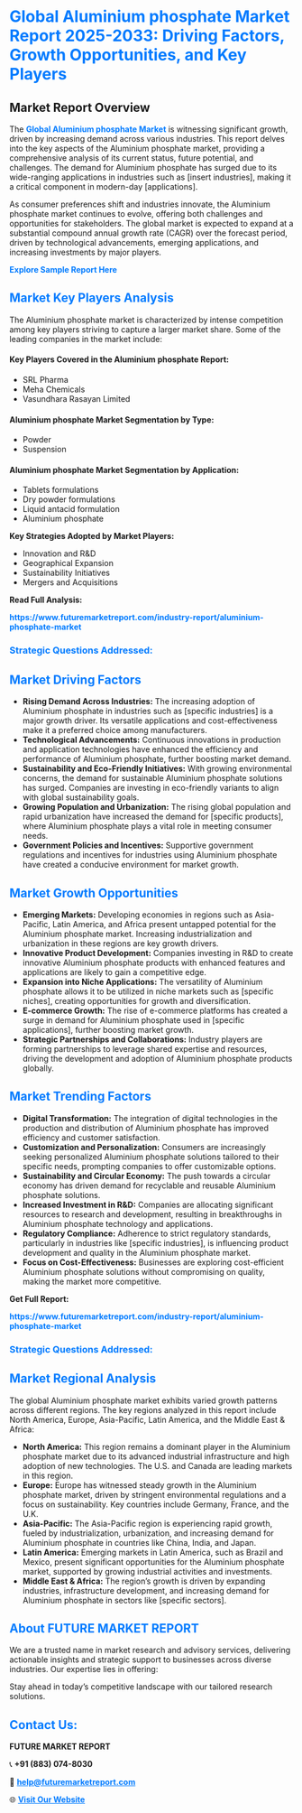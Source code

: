 <h1 style="color: #007BFF;">Global Aluminium phosphate Market Report 2025-2033: Driving Factors, Growth Opportunities, and Key Players</h1>

<section id="overview">
<h2>Market Report Overview</h2>
<p>The <a href="https://www.futuremarketreport.com/industry-report/aluminium-phosphate-market" style="color: #007BFF; text-decoration: none;"><strong>Global Aluminium phosphate Market</strong></a> is witnessing significant growth, driven by increasing demand across various industries. This report delves into the key aspects of the Aluminium phosphate market, providing a comprehensive analysis of its current status, future potential, and challenges. The demand for Aluminium phosphate has surged due to its wide-ranging applications in industries such as [insert industries], making it a critical component in modern-day [applications].</p>
<p>As consumer preferences shift and industries innovate, the Aluminium phosphate market continues to evolve, offering both challenges and opportunities for stakeholders. The global market is expected to expand at a substantial compound annual growth rate (CAGR) over the forecast period, driven by technological advancements, emerging applications, and increasing investments by major players.</p>
</section>

<section id="overview">
<p><a href="https://www.futuremarketreport.com/request-sample/reportId=125826" style="color: #007BFF; text-decoration: none;"><strong>Explore Sample Report Here</strong></a></p>
</section>

<section id="key-players">
<h2 style="color: #007BFF;">Market Key Players Analysis</h2>
<p>The Aluminium phosphate market is characterized by intense competition among key players striving to capture a larger market share. Some of the leading companies in the market include:</p>
<h4>Key Players Covered in the Aluminium phosphate Report:</h4>
<ul><li>SRL Pharma</li><li>Meha Chemicals</li><li>Vasundhara Rasayan Limited</li></ul>
<h4>Aluminium phosphate Market Segmentation by Type:</h4>
<ul><li>Powder</li><li>Suspension</li></ul>

<h4>Aluminium phosphate Market Segmentation by Application:</h4>
<ul><li>Tablets formulations</li><li>Dry powder formulations</li><li>Liquid antacid formulation</li><li>Aluminium phosphate</li></ul>
<p><strong>Key Strategies Adopted by Market Players:</strong></p>
<ul>
<li>Innovation and R&D</li>
<li>Geographical Expansion</li>
<li>Sustainability Initiatives</li>
<li>Mergers and Acquisitions</li>
</ul>
</section>

<section>
<p><strong>Read Full Analysis: </strong></p><a href="https://www.futuremarketreport.com/industry-report/aluminium-phosphate-market" style="color: #007BFF; text-decoration: none;"><strong>https://www.futuremarketreport.com/industry-report/aluminium-phosphate-market</strong></a>
<h3 style="color: #007BFF;">Strategic Questions Addressed:</h3>
</section>

<section id="driving-factors">
<h2 style="color: #007BFF;">Market Driving Factors</h2>
<ul>
<li><strong>Rising Demand Across Industries:</strong> The increasing adoption of Aluminium phosphate in industries such as [specific industries] is a major growth driver. Its versatile applications and cost-effectiveness make it a preferred choice among manufacturers.</li>
<li><strong>Technological Advancements:</strong> Continuous innovations in production and application technologies have enhanced the efficiency and performance of Aluminium phosphate, further boosting market demand.</li>
<li><strong>Sustainability and Eco-Friendly Initiatives:</strong> With growing environmental concerns, the demand for sustainable Aluminium phosphate solutions has surged. Companies are investing in eco-friendly variants to align with global sustainability goals.</li>
<li><strong>Growing Population and Urbanization:</strong> The rising global population and rapid urbanization have increased the demand for [specific products], where Aluminium phosphate plays a vital role in meeting consumer needs.</li>
<li><strong>Government Policies and Incentives:</strong> Supportive government regulations and incentives for industries using Aluminium phosphate have created a conducive environment for market growth.</li>
</ul>
</section>

<section id="growth-opportunities">
<h2 style="color: #007BFF;">Market Growth Opportunities</h2>
<ul>
<li><strong>Emerging Markets:</strong> Developing economies in regions such as Asia-Pacific, Latin America, and Africa present untapped potential for the Aluminium phosphate market. Increasing industrialization and urbanization in these regions are key growth drivers.</li>
<li><strong>Innovative Product Development:</strong> Companies investing in R&D to create innovative Aluminium phosphate products with enhanced features and applications are likely to gain a competitive edge.</li>
<li><strong>Expansion into Niche Applications:</strong> The versatility of Aluminium phosphate allows it to be utilized in niche markets such as [specific niches], creating opportunities for growth and diversification.</li>
<li><strong>E-commerce Growth:</strong> The rise of e-commerce platforms has created a surge in demand for Aluminium phosphate used in [specific applications], further boosting market growth.</li>
<li><strong>Strategic Partnerships and Collaborations:</strong> Industry players are forming partnerships to leverage shared expertise and resources, driving the development and adoption of Aluminium phosphate products globally.</li>
</ul>
</section>

<section id="trending-factors">
<h2 style="color: #007BFF;">Market Trending Factors</h2>
<ul>
<li><strong>Digital Transformation:</strong> The integration of digital technologies in the production and distribution of Aluminium phosphate has improved efficiency and customer satisfaction.</li>
<li><strong>Customization and Personalization:</strong> Consumers are increasingly seeking personalized Aluminium phosphate solutions tailored to their specific needs, prompting companies to offer customizable options.</li>
<li><strong>Sustainability and Circular Economy:</strong> The push towards a circular economy has driven demand for recyclable and reusable Aluminium phosphate solutions.</li>
<li><strong>Increased Investment in R&D:</strong> Companies are allocating significant resources to research and development, resulting in breakthroughs in Aluminium phosphate technology and applications.</li>
<li><strong>Regulatory Compliance:</strong> Adherence to strict regulatory standards, particularly in industries like [specific industries], is influencing product development and quality in the Aluminium phosphate market.</li>
<li><strong>Focus on Cost-Effectiveness:</strong> Businesses are exploring cost-efficient Aluminium phosphate solutions without compromising on quality, making the market more competitive.</li>
</ul>
</section>

<section>
<p><strong>Get Full Report: </strong></p><a href="https://www.futuremarketreport.com/industry-report/aluminium-phosphate-market" style="color: #007BFF; text-decoration: none;"><strong>https://www.futuremarketreport.com/industry-report/aluminium-phosphate-market</strong></a>
<h3 style="color: #007BFF;">Strategic Questions Addressed:</h3>
</section>


<section id="regional-analysis">
<h2 style="color: #007BFF;">Market Regional Analysis</h2>
<p>The global Aluminium phosphate market exhibits varied growth patterns across different regions. The key regions analyzed in this report include North America, Europe, Asia-Pacific, Latin America, and the Middle East & Africa:</p>
<ul>
<li><strong>North America:</strong> This region remains a dominant player in the Aluminium phosphate market due to its advanced industrial infrastructure and high adoption of new technologies. The U.S. and Canada are leading markets in this region.</li>
<li><strong>Europe:</strong> Europe has witnessed steady growth in the Aluminium phosphate market, driven by stringent environmental regulations and a focus on sustainability. Key countries include Germany, France, and the U.K.</li>
<li><strong>Asia-Pacific:</strong> The Asia-Pacific region is experiencing rapid growth, fueled by industrialization, urbanization, and increasing demand for Aluminium phosphate in countries like China, India, and Japan.</li>
<li><strong>Latin America:</strong> Emerging markets in Latin America, such as Brazil and Mexico, present significant opportunities for the Aluminium phosphate market, supported by growing industrial activities and investments.</li>
<li><strong>Middle East & Africa:</strong> The region’s growth is driven by expanding industries, infrastructure development, and increasing demand for Aluminium phosphate in sectors like [specific sectors].</li>
</ul>
</section>

<footer>
<h2 style="color: #007BFF;">About FUTURE MARKET REPORT</h2>
<p>We are a trusted name in market research and advisory services, delivering actionable insights and strategic support to businesses across diverse industries. Our expertise lies in offering:</p>

<p>Stay ahead in today’s competitive landscape with our tailored research solutions.</p>

<h2 style="color: #007BFF;">Contact Us:</h2>
<p><strong>FUTURE MARKET REPORT</strong></p>
<p>📞 <strong>+91 (883) 074-8030</strong></p>
<p>📧 <strong><a href="mailto:help@futuremarketreport.com" style="color: #007BFF;">help@futuremarketreport.com</a></strong></p>
<p>🌐 <strong><a href="https://www.futuremarketreport.com/" style="color: #007BFF;">Visit Our Website</a></strong></p>
</footer>